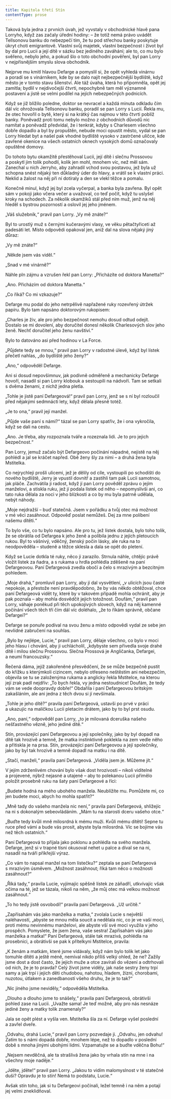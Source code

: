 ```yaml
---
title: Kapitola třetí Stín
contentType: prose
---
```


  

Taková byla jedna z prvních úvah, jež vyvstaly v obchodnické hlavě pana Lorryho, když zas začaly úřední hodiny: – že totiž nemá právo uvádět Tellsonovu banku do nebezpečí tím, že tu pod střechou banky poskytuje úkryt choti emigrantově. Vlastní svůj majetek, vlastní bezpečnost i život byl by dal pro Lucii a její dítě v sázku bez jediného zaváhání; ale to, co mu bylo svěřeno, nebylo jeho, a pokud šlo o toto obchodní pověření, byl pan Lorry v nejpřísnějším smyslu slova obchodník.

Nejprve mu kmitl hlavou Defarge a pomyslil si, že opět vyhledá vinárnu a poradí se s vinárníkem, kde by se dalo najít nejbezpečnější bydliště, když město je v tomto stavu šílenství. Ale táž úvaha, která ho připomněla, opět jej zamítla; bydlil v nejdivočejší čtvrti, nepochybně tam měl významné postavení a jistě se velmi podílel na jejích nebezpečných podnicích.

Když se již blížilo poledne, doktor se nevracel a každá minuta odkladu čím dál víc ohrožovala Tellsonovu banku, poradil se pan Lorry s Lucií. Řekla mu, že otec hovořil o bytě, který si na krátký čas najmou v této čtvrti poblíž banky. Poněvadž proti tomu nebylo možno z obchodních důvodů nic namítat a poněvadž předvídal, že i tenkrát, kdyby s Charlesem všechno dobře dopadlo a byl by propuštěn, nebude moci opustit město, vydal se pan Lorry hledat byt a našel pak vhodné bydliště vysoko v zastrčené uličce, kde zavřené okenice na všech ostatních oknech vysokých domů označovaly opuštěné domovy.

Do tohoto bytu okamžitě přestěhoval Lucii, její dítě i slečnu Pros­sovou a poskytl jim tolik pohodlí, kolik jen mohl, mnohem víc, než měl sám. Zanechal u nich Jerryho, aby zahradil vchod svou postavou, jež byla už schopna snést nějaký ten důkladný úder do hlavy, a vrátil se k vlastní práci. Neklid a žalost na něj při ní dotíraly a den se vlekl těžce a pomalu.

Konečně minul, když jej byl zcela vyčerpal, a banka byla zavřena. Byl opět sám v pokoji jako včera večer a uvažoval, co teď počít, když tu uslyšel kroky na schodech. Za několik okamžiků stál před ním muž, jenž na něj hleděl s bystrou pozorností a oslovil jej jeho jménem.

„Váš služebník,“ pravil pan Lorry. „Vy mě znáte?“

Byl to urostlý muž s černými kučeravými vlasy, ve věku pětačtyřiceti až padesáti let. Místo odpovědi opakoval jen, aniž dal na slova nějaký jiný důraz:

„Vy mě znáte?“

„Někde jsem vás viděl.“

„Snad v mé vinárně?“

Náhle pln zájmu a vzrušen řekl pan Lorry: „Přicházíte od doktora Manetta?“

„Ano. Přicházím od doktora Manetta.“

„Co říká? Co mi vzkazuje?“

Defarge mu podal do jeho netrpělivě napřažené ruky rozevřený útržek papíru. Bylo tam napsáno doktorovým rukopisem:

„Charles je živ, ale pro jeho bezpečnost nemohu dosud odtud odejít. Dostalo se mi dovolení, aby doručitel donesl několik Charlesových slov jeho ženě. Nechť doručitel jeho ženu navštíví.“

Bylo to datováno asi před hodinou v La Force.

„Půjdete tedy se mnou,“ pravil pan Lorry v radostné úlevě, když byl lístek přečetl nahlas, „do bydliště jeho ženy?“

„Ano,“ odpověděl Defarge.

Ani si dosud nepovšimnuv, jak podivně odměřeně a mechanicky Defarge hovoří, nasadil si pan Lorry klobouk a sestoupili na nádvoří. Tam se setkali s dvěma ženami, z nichž jedna pletla.

„Tohle je jistě paní Defargeová!“ pravil pan Lorry, jenž se s ní byl rozloučil před nějakými sedmnácti lety, když dělala přesně totéž.

„Je to ona,“ pravil její manžel.

„Půjde vaše paní s námi?“ tázal se pan Lorry spatřiv, že i ona vykročila, když se dali na cestu.

„Ano. Je třeba, aby rozpoznala tváře a rozeznala lidi. Je to pro jejich bezpečnost.“

Pan Lorry, jemuž začalo být Defargeovo počínání nápadné, nejistě na něj pohlédl a jal se kráčet napřed. Obě ženy šly za nimi – a druhá žena byla Mstitelka.

Co nejrychleji prošli ulicemi, jež je dělily od cíle, vystoupili po schodišti do nového bydliště, Jerry je vpustil dovnitř a zastihli tam pak Lucii samotnou, jak pláče. Zachvátila ji radost, když jí pan Lorry pověděl zprávu o jejím manželovi, a stiskla ruku, jež jí podala lístek od něho – nepomyslivši ani, co tato ruka dělala za noci v jeho blízkosti a co by mu byla patrně udělala, nebýt náhody.

„Moje nejdražší – buď statečná. Jsem v pořádku a tvůj otec má možnost v mé věci zasáhnout. Odpověď poslat nemůžeš. Dej za mne políbení našemu dítěti.“

To bylo vše, co tu bylo napsáno. Ale pro tu, jež lístek dostala, bylo toho tolik, že se obrátila od Defargea k jeho ženě a políbila jednu z jejích pletoucích rukou. Byl to vášnivý, vděčný, ženský počin lásky, ale ruka na to neodpověděla – studeně a těžce sklesla a dala se opět do pletení.

Když se Lucie dotkla té ruky, něco ji zarazilo. Strnula náhle, chtějíc právě vložit lístek za ňadra, a s rukama u hrdla pohlédla zděšeně na paní Defargeovou. Paní Defargeová zvedla obočí a čelo s mrazivým a bezcitným pohledem.

„Moje drahá,“ promluvil pan Lorry, aby jí dal vysvětlení, „v ulicích jsou časté nepokoje, a přestože není pravděpodobno, že by vás někdo obtěžoval, chce paní Defargeová vidět ty, které by v takovém případě mohla ochránit, aby je pak poznala – aby mohla dosvědčit jejich totožnost. Doufám,“ pravil pan Lorry, váhaje poněkud při těch upokojivých slovech, když na něj kamenné počínání všech těch tří čím dál víc doléhalo, „že to říkám správně, občane Defargei?“

Defarge se ponuře podíval na svou ženu a místo odpovědi vydal ze sebe jen nevlídné zabručení na souhlas.

„Bylo by nejlépe, Lucie,“ pravil pan Lorry, dělaje všechno, co bylo v moci jeho hlasu i chování, aby ji uchlácholil, „kdybyste sem přivedla svoje drahé dítě i milou slečnu Prossovou. Slečna Prossová je Angličanka, Defargei, a neumí francouzsky.“

Řečená dáma, jejíž zakořeněné přesvědčení, že se může bezpečně pustit do křížku s kterýmkoli cizincem, nebylo otřeseno neštěstím ani nebezpečím, objevila se tu se založenýma rukama a anglicky řekla Mstitelce, na kterou její zrak padl nejdřív: „To bych řekla, vy jedna nestoudnice! Doufám, že tedy vám se vede doopravdy dobře!“ Obdařila i paní Defargeovou britským zakašláním, ale ani jedna z těch dvou si jí nevšímala.

„Tohle je jeho dítě?“ pravila paní Defargeová, ustavši po prvé v práci a ukazujíc na maličkou Lucii pletacím drátem, jako by to byl prst osudu.

„Ano, paní,“ odpověděl pan Lorry, „to je milovaná dceruška našeho nešťastného vězně, jeho jediné dítě.“

Stín, provázející paní Defargeovou a její společníky, jako by byl dopadl na dítě tak hrozivě a temně, že matka instinktivně po­klekla na zem vedle něho a přitiskla je na prsa. Stín, provázející paní Defargeovou a její společníky, jako by byl tak hrozivě a temně dopadl na matku i na dítě.

„Stačí, manželi,“ pravila paní Defargeová. „Viděla jsem je. Můžeme jít.“

V jejím zdrženlivém chování bylo však dost hrozivosti – nikoli viditelné a projevené, nýbrž nejasné a utajené – aby to polekanou Lucii přimělo položit prosebně ruku na šaty paní Defargeové a říci:

„Budete hodná na mého ubohého manžela. Neublížíte mu. Pomů­žete mi, co jen budete moci, abych ho mohla spatřit?“

„Mně tady do vašeho manžela nic není,“ pravila paní Defargeová, shlížejíc na ni s dokonalým sebeovládáním. „Mám tu na starosti dceru vašeho otce.“

„Buďte tedy kvůli mně milosrdná k mému muži. Kvůli mému dítěti! Sepne tu ruce před vámi a bude vás prosit, abyste byla milosrdná. Víc se bojíme vás než těch ostatních.“

Paní Defargeová to přijala jako poklonu a pohlédla na svého manžela. Defarge, jenž si v trapné tísni okusoval nehet u palce a díval se na ni, nasadil na tváři příkřejší výraz.

„Co vám to napsal manžel na tom lístečku?“ zeptala se paní Defargeová s mrazivým úsměvem. „Možnost zasáhnout; říká tam něco o možnosti zasáhnout?“

„Říká tady,“ pravila Lucie, vyjímajíc spěšně lístek ze záňadří, utkvívajíc však očima na té, jež se tázala, nikoli na něm, „že můj otec má velkou možnost zasáhnout.“

„To ho tedy jistě osvobodí!“ pravila paní Defargeová. „Už určitě.“

„Zapřísahám vás jako manželka a matka,“ zvolala Lucie s největší naléhavostí, „abyste se mnou měla soucit a nedělala nic, co je ve vaší moci, proti mému nevinnému manželovi, ale abyste vší své moci využila v jeho prospěch. Pomyslete, že jsem žena, vaše sestra! Zapřísahám vás jako manželka a matka!“ Paní Defargeová, stále tak mrazivá, pohlédla na prosebnici, a obrátivši se pak k přítelkyni Mstitelce, pravila:

„K ženám a matkám, které jsme vídávaly, když nám bylo tolik let jako tomuhle dítěti a ještě méně, nemíval nikdo příliš velký ohled, že ne? Zažily jsme dost a dost často, že jejich muže a otce zavírali do vězení a odtrhovali od nich, že je to pravda? Celý život jsme viděly, jak naše sestry ženy trpí samy a jak trpí i jejich děti chudobou, nahotou, hladem, žízní, chorobami, nuzotou, útlakem a zanedbaností všeho druhu, že je to tak?“

„Nic jiného jsme neviděly,“ odpověděla Mstitelka.

„Dlouho a dlouho jsme to snášely,“ pravila paní Defargeová, obrá­tivši pohled zase na Lucii. „Uvažte sama! Je teď možné, aby pro nás nesnáze jediné ženy a matky tolik znamenaly?“

Jala se opět plést a vyšla ven. Mstitelka šla za ní. Defarge vyšel poslední a zavřel dveře.

„Odvahu, drahá Lucie,“ pravil pan Lorry pozvedaje ji. „Odvahu, jen odvahu! Zatím to s námi dopadá dobře, mnohem lépe, než to dopadlo v poslední době s mnoha jinými ubohými lidmi. Vzpamatujte se a buďte vděčna Bohu!“

„Nejsem nevděčná, ale ta strašlivá žena jako by vrhala stín na mne i na všechny moje naděje.“

„Jděte, jděte!“ pravil pan Lorry. „Jakou to vidím malomyslnost v té statečné duši? Opravdu je to stín! Nemá to podstatu, Lucie.“

Avšak stín toho, jak si tu Defargeovi počínali, ležel temně i na něm a potají jej velmi zneklidňoval.
